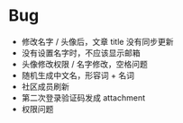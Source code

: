 # Bug

+ 修改名字 / 头像后，文章 title 没有同步更新
+ 没有设置名字时，不应该显示邮箱
+ 头像修改权限 / 名字修改，空格问题
+ 随机生成中文名，形容词 + 名词
+ 社区成员刷新
+ 第二次登录验证码发成 attachment
+ 权限问题

